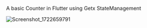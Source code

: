 A basic Counter in Flutter using Getx StateManagement 


![Screenshot_1722659791](https://github.com/user-attachments/assets/27c428b2-7fb0-411a-9c55-21b5880efdbb)
